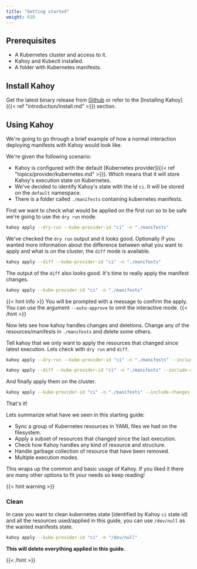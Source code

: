 ```yaml
---
title: "Getting started"
weight: 010
---
```


## Prerequisites

- A Kubernetes cluster and access to it.
- Kahoy and Kubectl installed.
- A folder with Kubernetes manifests.

## Install Kahoy

Get the latest binary release from [Github][latest-release] or refer to the [Installing Kahoy]({{< ref "introduction/install.md" >}}) section.

## Using Kahoy

We're going to go through a brief example of how a normal interaction deploying manifests with Kahoy would look like.

We're given the following scenario:

- Kahoy is configured with the default [Kubernetes provider]({{< ref "topics/provider/kubernetes.md" >}}). Which means that it will store Kahoy's execution state on Kubernetes.
- We've decided to identify Kahoy's state with the id `ci`. It will be stored on the `default` namespace.
- There is a folder called `./manifests` containing kubernetes manifests.

First we want to check what would be applied on the first run so to be safe we're going to use the `dry run` mode.

```bash
kahoy apply --dry-run --kube-provider-id "ci" -n "./manifests"
```

We've checked the `dry run` output and it looks good. Optionally if you wanted more information about the difference between what you want to apply and what is on the cluster, the `diff` mode is available.

```bash
kahoy apply --diff --kube-provider-id "ci" -n "./manifests"
```

The output of the `diff` also looks good. It's time to really apply the manifest changes.

```bash
kahoy apply --kube-provider-id "ci" -n "./manifests"
```

{{< hint info >}} You will be prompted with a message to confirm the apply. You can use the argument `--auto-approve` to omit the interactive mode. {{< /hint >}}

Now lets see how kahoy handles changes and deletions. Change any of the resources/manifests in `./manifests` and delete some others.

Tell kahoy that we only want to apply the resources that changed since latest execution. Lets check with `dry run` and `diff`.

```bash
kahoy apply --dry-run --kube-provider-id "ci" -n "./manifests" --include-changes

kahoy apply --diff --kube-provider-id "ci" -n "./manifests" --include-changes
```

And finally apply them on the cluster.

```bash
kahoy apply --kube-provider-id "ci" -n "./manifests" --include-changes
```

That's it!

Lets summarize what have we seen in this starting guide:

- Sync a group of Kubernetes resources in YAML files we had on the filesystem.
- Apply a subset of resources that changed since the last execution.
- Check how Kahoy handles any kind of resource and structure.
- Handle garbage collection of resource that have been removed.
- Multiple execution modes.

This wraps up the common and basic usage of Kahoy. If you liked it there are many other options to fit your needs so keep reading!

{{< hint warning >}}

### Clean

In case you want to clean kubernetes state (identified by Kahoy `ci` state id) and all the resources used/applied in this guide, you can use `/dev/null` as the wanted manifests state.

```bash
kahoy apply --kube-provider-id "ci" -n "/dev/null"
```

**This will delete everything applied in this guide.**

{{< /hint >}}

[latest-release]: https://github.com/slok/kahoy/releases/latest
